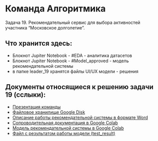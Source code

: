 # Команда Алгоритмика
Задача 19. Рекомендательный сервис для выбора активностей участника “Московское долголетие”.

## Что хранится здесь:
* Блокнот Jupiter Notebook - #EDA - аналитика датасетов
* Блокнот Jupiter Notebook - #Model_approved - модель рекомендательной системы
* в папке leader_19 хранятся файлы UI/UX модели - решения

## Документы относящиеся к решению задачи 19 (сслыки):
* [Презентация команды](https://docs.google.com/presentation/d/1qTCoBzU_WCnPSJPC0l-eH560b5l9X_kd/edit?usp=sharing&ouid=112422430492651344612&rtpof=true&sd=true)
* [Файловое хранилище Google Disk](https://drive.google.com/drive/folders/1ikY26bVlWOZOoOYL1t-Mu0T6zwFhe7n6?usp=sharing)
* [Описание работы рекомендательной системы в формате Word](https://docs.google.com/document/d/11fciZKX5DQxLc9BXQAI2LQMNfkMednjs/edit?usp=sharing&ouid=112422430492651344612&rtpof=true&sd=true)
* [Сопроводительная документация в Google Colab](https://colab.research.google.com/drive/1eJ6KYgZVOrcjpkGifB2EJDxWNeI5zedA?usp=sharing)
* [Модель рекомендательной системы в Google Colab](https://colab.research.google.com/drive/1nETfzsZO-1p65m2cR8RBBqnIX0ZB3HCe?usp=sharing)
* [Файл с результатом работы модели (test_result)](https://drive.google.com/file/d/1U10JL32hl-F_EiUAUfUJ1qQbgT8k0c5l/view?usp=sharing)
